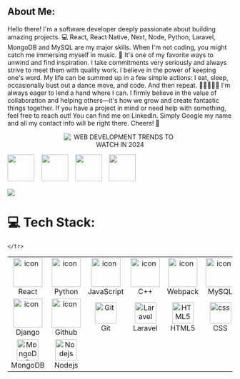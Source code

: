 <h2>About Me:</h2>
Hello there! I'm a software developer deeply passionate about building amazing
projects. 💻 React, React Native, Next, Node, Python, Laravel, MongoDB and MySQL
are my major skills. When I'm not coding, you might catch me immersing myself in
music. 🎵 It's one of my favorite ways to unwind and find inspiration. I take
commitments very seriously and always strive to meet them with quality work. I
believe in the power of keeping one's word. My life can be summed up in a few
simple actions: I eat, sleep, occasionally bust out a dance move, and code. And
then repeat. 🍔💤💃👨‍💻 I'm always eager to lend a hand where I can. I firmly
believe in the value of collaboration and helping others—it's how we grow and
create fantastic things together. If you have a project in mind or need help
with something, feel free to reach out! You can find me on LinkedIn. Simply
Google my name and all my contact info will be right there. Cheers! 🎉

<p align="center" dir="auto">
<img class="cover-img__image relative w-full h-full object-cover" fetchpriority="high" data-embed-id="cover-image" alt="WEB DEVELOPMENT TRENDS TO WATCH IN 2024" data-nsfw-filter-status="sfw" style="max-width: 50%; visibility: visible;" src="https://media.licdn.com/dms/image/D4E12AQGXZ3MdgJvtaA/article-cover_image-shrink_720_1280/0/1701867433157?e=2147483647&amp;v=beta&amp;t=4vo4z_z_N2G5oeVMYu-wAuCtqmVG59DctQpj_iAgTG8">
</p>


  <a href="https://join.skype.com/invite/MpOSBGkUU4XE" rel="nofollow"><img
      src="https://camo.githubusercontent.com/e91b2026169a53f2647d41e6a601d15db6d98e5d22ff2c49aa2c6ffbef7838cc/68747470733a2f2f696d672e69636f6e73382e636f6d2f636f6c6f722f32782f736b7970652e706e67"
      width="60" data-canonical-src="https://img.icons8.com/color/2x/skype.png"
      style="max-width: 100%; visibility: visible" data-nsfw-filter-status="sfw" /></a>
  &nbsp;&nbsp;
  <a href="https://t.me/k90fox" rel="nofollow"><img
      src="https://camo.githubusercontent.com/0e322093be9a72e177af4083f108faa8a0d981f67ce938a8524fe98351fc2003/68747470733a2f2f696d672e69636f6e73382e636f6d2f636f6c6f722f32782f74656c656772616d2d6170702e706e67"
      width="60" data-canonical-src="https://img.icons8.com/color/2x/telegram-app.png"
      style="max-width: 100%; visibility: visible" data-nsfw-filter-status="sfw" /></a>
  &nbsp;&nbsp;
  <a href="javascript:;" rel="nofollow"><img
      src="https://camo.githubusercontent.com/e7aa428f03f8b182b658a4e0ab3ee4bd8141b7119ff54db55cbaff594370365d/68747470733a2f2f696d672e69636f6e73382e636f6d2f666c75656e63792f32782f6c696e6b6564696e2e706e67"
      width="60" data-canonical-src="https://img.icons8.com/fluency/2x/linkedin.png"
      style="max-width: 100%; visibility: visible" data-nsfw-filter-status="sfw" /></a>
  &nbsp;&nbsp;
  <a href="javascript:;"><img
      src="https://camo.githubusercontent.com/87a833daf96ce2e80b1b95f25134c82e688f0f8d8233162ed4ad4dd920ab1694/68747470733a2f2f696d672e69636f6e73382e636f6d2f666c75656e63792f32782f676d61696c2d6e65772e706e67"
      width="60" data-canonical-src="https://img.icons8.com/fluency/2x/gmail-new.png"
      style="max-width: 100%; visibility: visible" data-nsfw-filter-status="sfw" /></a>
</p>

[![](https://visitcount.itsvg.in/api?id=bimashazaman&label=Profile%20Views%20Per%20Month&icon=1&pretty=false)](https://visitcount.itsvg.in)
# 💻 Tech Stack:

<table align="center">
  <tbody>
    <tr>
      <td align="center" width="96">
        <a target="_blank" rel="noopener noreferrer nofollow"
          href="https://camo.githubusercontent.com/48a026f4399514afed27e76efb9f48e139a0ba4b613d933a8c7a094dc1da475c/68747470733a2f2f74656368737461636b2d67656e657261746f722e76657263656c2e6170702f72656163742d69636f6e2e737667"><img
            src="https://camo.githubusercontent.com/48a026f4399514afed27e76efb9f48e139a0ba4b613d933a8c7a094dc1da475c/68747470733a2f2f74656368737461636b2d67656e657261746f722e76657263656c2e6170702f72656163742d69636f6e2e737667"
            alt="icon" width="65" height="65" data-canonical-src="https://techstack-generator.vercel.app/react-icon.svg"
            style="max-width: 100%; visibility: visible" data-nsfw-filter-status="sfw" /></a>
        <br />React
      </td>
      <td align="center" width="96">
        <a href="#macropower-tech">
          <img
            src="https://camo.githubusercontent.com/52ec9548f75773e7841dd77f89a654e8a0bc2cce02da2eb43f84240f50351512/68747470733a2f2f74656368737461636b2d67656e657261746f722e76657263656c2e6170702f707974686f6e2d69636f6e2e737667"
            alt="icon" width="65" height="65"
            data-canonical-src="https://techstack-generator.vercel.app/python-icon.svg"
            style="max-width: 100%; visibility: visible" data-nsfw-filter-status="sfw" />
        </a>
        <br />Python
      </td>
      <td align="center" width="96">
        <a target="_blank" rel="noopener noreferrer nofollow"
          href="https://camo.githubusercontent.com/0418a2bf25601cc5d8fae74f654b10d5734360ff2b1bb3b2fea4bb086baf5586/68747470733a2f2f74656368737461636b2d67656e657261746f722e76657263656c2e6170702f6a732d69636f6e2e737667"><img
            src="https://camo.githubusercontent.com/0418a2bf25601cc5d8fae74f654b10d5734360ff2b1bb3b2fea4bb086baf5586/68747470733a2f2f74656368737461636b2d67656e657261746f722e76657263656c2e6170702f6a732d69636f6e2e737667"
            alt="icon" width="65" height="65" data-canonical-src="https://techstack-generator.vercel.app/js-icon.svg"
            style="max-width: 100%; visibility: visible" data-nsfw-filter-status="sfw" /></a>
        <br />JavaScript
      </td>
      <td align="center" width="96">
        <a target="_blank" rel="noopener noreferrer nofollow"
          href="https://camo.githubusercontent.com/5cbf52740afc324c4f1a132543c6de32bf96ef976e482aca9d374589dd1b3d4d/68747470733a2f2f74656368737461636b2d67656e657261746f722e76657263656c2e6170702f6370702d69636f6e2e737667"><img
            src="https://camo.githubusercontent.com/5cbf52740afc324c4f1a132543c6de32bf96ef976e482aca9d374589dd1b3d4d/68747470733a2f2f74656368737461636b2d67656e657261746f722e76657263656c2e6170702f6370702d69636f6e2e737667"
            alt="icon" width="65" height="65" data-canonical-src="https://techstack-generator.vercel.app/cpp-icon.svg"
            style="max-width: 100%; visibility: visible" data-nsfw-filter-status="sfw" /></a>
        <br />C++
      </td>
      <td align="center" width="96">
        <a target="_blank" rel="noopener noreferrer nofollow"
          href="https://camo.githubusercontent.com/06187b72fe2f30427175d4aa9586942c65db4d83e7f026df0fb755c87d324e3a/68747470733a2f2f74656368737461636b2d67656e657261746f722e76657263656c2e6170702f7765627061636b2d69636f6e2e737667"><img
            src="https://camo.githubusercontent.com/06187b72fe2f30427175d4aa9586942c65db4d83e7f026df0fb755c87d324e3a/68747470733a2f2f74656368737461636b2d67656e657261746f722e76657263656c2e6170702f7765627061636b2d69636f6e2e737667"
            alt="icon" width="65" height="65"
            data-canonical-src="https://techstack-generator.vercel.app/webpack-icon.svg"
            style="max-width: 100%; visibility: visible" data-nsfw-filter-status="sfw" /></a>
        <br />Webpack
      </td>
      <td align="center" width="96">
        <a target="_blank" rel="noopener noreferrer nofollow"
          href="https://camo.githubusercontent.com/69fa8ed185f6026de241b4a3eb05855be4660cbc2d36f01b9e9b64e32e0472da/68747470733a2f2f74656368737461636b2d67656e657261746f722e76657263656c2e6170702f6d7973716c2d69636f6e2e737667"><img
            alt="icon" width="65" height="65" data-canonical-src="https://techstack-generator.vercel.app/mysql-icon.svg"
            style="max-width: 100%; visibility: visible" data-nsfw-filter-status="sfw"
            src="https://camo.githubusercontent.com/69fa8ed185f6026de241b4a3eb05855be4660cbc2d36f01b9e9b64e32e0472da/68747470733a2f2f74656368737461636b2d67656e657261746f722e76657263656c2e6170702f6d7973716c2d69636f6e2e737667" /></a>
        <br />MySQL
      </td>
      <td align="center" width="96">
        <a target="_blank" rel="noopener noreferrer nofollow"
          href="https://camo.githubusercontent.com/b8dc7de058b6dca715cef009bc63e74b49f0747d6252cff3da6e7289bf8774d1/68747470733a2f2f74656368737461636b2d67656e657261746f722e76657263656c2e6170702f74732d69636f6e2e737667"><img
            src="https://camo.githubusercontent.com/b8dc7de058b6dca715cef009bc63e74b49f0747d6252cff3da6e7289bf8774d1/68747470733a2f2f74656368737461636b2d67656e657261746f722e76657263656c2e6170702f74732d69636f6e2e737667"
            alt="icon" width="65" height="65" data-canonical-src="https://techstack-generator.vercel.app/ts-icon.svg"
            style="max-width: 100%; visibility: visible" data-nsfw-filter-status="sfw" /></a>
        <br />TypeScript
      </td>
      <td align="center" width="96">
        <a target="_blank" rel="noopener noreferrer nofollow"
          href="https://camo.githubusercontent.com/e914c0e2dafdbf72f0a912f5620bf5048473024747e61323100770b0724ecd6e/68747470733a2f2f74656368737461636b2d67656e657261746f722e76657263656c2e6170702f6177732d69636f6e2e737667"><img
            alt="icon" width="65" height="65" data-canonical-src="https://techstack-generator.vercel.app/aws-icon.svg"
            style="max-width: 100%; visibility: visible" data-nsfw-filter-status="sfw"
            src="https://camo.githubusercontent.com/e914c0e2dafdbf72f0a912f5620bf5048473024747e61323100770b0724ecd6e/68747470733a2f2f74656368737461636b2d67656e657261746f722e76657263656c2e6170702f6177732d69636f6e2e737667" /></a>
        <br />AWS
      </td>
      <td align="center" width="96">
        <a target="_blank" rel="noopener noreferrer nofollow"
          href="https://camo.githubusercontent.com/ca8676621360fbaf31b9aca54d45d5e19e1695ca8247bbb216eaeb81ea05cd85/68747470733a2f2f74656368737461636b2d67656e657261746f722e76657263656c2e6170702f6373686172702d69636f6e2e737667"><img
            src="https://camo.githubusercontent.com/ca8676621360fbaf31b9aca54d45d5e19e1695ca8247bbb216eaeb81ea05cd85/68747470733a2f2f74656368737461636b2d67656e657261746f722e76657263656c2e6170702f6373686172702d69636f6e2e737667"
            alt="icon" width="65" height="65"
            data-canonical-src="https://techstack-generator.vercel.app/csharp-icon.svg"
            style="max-width: 100%; visibility: visible" data-nsfw-filter-status="sfw" /></a>
        <br />C#
      </td>
    </tr>
    <tr>
      <td align="center" width="96">
        <a target="_blank" rel="noopener noreferrer nofollow"
          href="https://camo.githubusercontent.com/b24750380ccf58b0c7d79c7875d7300b2b99a49061c7e4199ac077c4713f7156/68747470733a2f2f74656368737461636b2d67656e657261746f722e76657263656c2e6170702f646a616e676f2d69636f6e2e737667"><img
            src="https://camo.githubusercontent.com/b24750380ccf58b0c7d79c7875d7300b2b99a49061c7e4199ac077c4713f7156/68747470733a2f2f74656368737461636b2d67656e657261746f722e76657263656c2e6170702f646a616e676f2d69636f6e2e737667"
            alt="icon" width="65" height="65"
            data-canonical-src="https://techstack-generator.vercel.app/django-icon.svg"
            style="max-width: 100%; visibility: visible" data-nsfw-filter-status="sfw" /></a>
        <br />Django
      </td>
      <td align="center" width="96">
        <a target="_blank" rel="noopener noreferrer nofollow"
          href="https://camo.githubusercontent.com/19cf1f6246a55a20a2fc585c1517827a55ab59b18a5306974f54a5b6f4e35fc9/68747470733a2f2f74656368737461636b2d67656e657261746f722e76657263656c2e6170702f6769746875622d69636f6e2e737667"><img
            alt="icon" width="65" height="65"
            data-canonical-src="https://techstack-generator.vercel.app/github-icon.svg"
            style="max-width: 100%; visibility: visible" data-nsfw-filter-status="sfw"
            src="https://camo.githubusercontent.com/19cf1f6246a55a20a2fc585c1517827a55ab59b18a5306974f54a5b6f4e35fc9/68747470733a2f2f74656368737461636b2d67656e657261746f722e76657263656c2e6170702f6769746875622d69636f6e2e737667" /></a>
        <br />Github
      </td>
      <td align="center" width="96">
        <a target="_blank" rel="noopener noreferrer nofollow"
          href="https://user-images.githubusercontent.com/25181517/192108372-f71d70ac-7ae6-4c0d-8395-51d8870c2ef0.png"><img
            width="48" height="48" alt="Git" style="max-width: 100%; visibility: visible" data-nsfw-filter-status="sfw"
            src="https://user-images.githubusercontent.com/25181517/192108372-f71d70ac-7ae6-4c0d-8395-51d8870c2ef0.png" /></a>
        <br />Git
      </td>
      <td align="center" width="96">
        <a target="_blank" rel="noopener noreferrer nofollow"
          href="https://camo.githubusercontent.com/c13b98c833933f68c7824fd047855dc5059276cb0ee54a743afe7a714bd23921/68747470733a2f2f736b696c6c69636f6e732e6465762f69636f6e733f693d6c61726176656c"><img
            width="48" height="48" alt="Laravel" data-canonical-src="https://skillicons.dev/icons?i=laravel"
            style="max-width: 100%; visibility: visible" data-nsfw-filter-status="sfw"
            src="https://camo.githubusercontent.com/c13b98c833933f68c7824fd047855dc5059276cb0ee54a743afe7a714bd23921/68747470733a2f2f736b696c6c69636f6e732e6465762f69636f6e733f693d6c61726176656c" /></a>
        <br />Laravel
      </td>
      <td align="center" width="96">
        <a target="_blank" rel="noopener noreferrer nofollow"
          href="https://camo.githubusercontent.com/4c31cabd8b3aa138d55adcf0a5415e5f71f38f4f5eb0ef7312ef675077834b8d/68747470733a2f2f736b696c6c69636f6e732e6465762f69636f6e733f693d68746d6c"><img
            src="https://camo.githubusercontent.com/4c31cabd8b3aa138d55adcf0a5415e5f71f38f4f5eb0ef7312ef675077834b8d/68747470733a2f2f736b696c6c69636f6e732e6465762f69636f6e733f693d68746d6c"
            width="48" height="48" alt="HTML5" data-canonical-src="https://skillicons.dev/icons?i=html"
            style="max-width: 100%; visibility: visible" data-nsfw-filter-status="sfw" /></a>
        <br />HTML5
      </td>
      <td align="center" width="96">
        <a target="_blank" rel="noopener noreferrer nofollow"
          href="https://camo.githubusercontent.com/e531a79257b93921f8b58efa952eb049ceb2672bcf57bd666165476261c145a8/68747470733a2f2f736b696c6c69636f6e732e6465762f69636f6e733f693d637373"><img
            src="https://camo.githubusercontent.com/e531a79257b93921f8b58efa952eb049ceb2672bcf57bd666165476261c145a8/68747470733a2f2f736b696c6c69636f6e732e6465762f69636f6e733f693d637373"
            width="48" height="48" alt="css" data-canonical-src="https://skillicons.dev/icons?i=css"
            style="max-width: 100%; visibility: visible" data-nsfw-filter-status="sfw" /></a>
        <br />CSS
      </td>
      <td align="center" width="96">
        <a target="_blank" rel="noopener noreferrer nofollow"
          href="https://camo.githubusercontent.com/c2a1c48be1091ce6a771794bf0b3bc45b58e5ce1531810e48cea88a7bae4c121/68747470733a2f2f736b696c6c69636f6e732e6465762f69636f6e733f693d626f6f747374726170"><img
            src="https://camo.githubusercontent.com/c2a1c48be1091ce6a771794bf0b3bc45b58e5ce1531810e48cea88a7bae4c121/68747470733a2f2f736b696c6c69636f6e732e6465762f69636f6e733f693d626f6f747374726170"
            width="48" height="48" alt="bootstrap" data-canonical-src="https://skillicons.dev/icons?i=bootstrap"
            style="max-width: 100%; visibility: visible" data-nsfw-filter-status="sfw" /></a>
        <br />Bootstrap
      </td>
      <td align="center" width="96">
        <a target="_blank" rel="noopener noreferrer nofollow"
          href="https://camo.githubusercontent.com/90821127892b2ab8fed54a30b62e3875250c25b0ff2b0466eade956773d27126/68747470733a2f2f736b696c6c69636f6e732e6465762f69636f6e733f693d7461696c77696e64"><img
            src="https://camo.githubusercontent.com/90821127892b2ab8fed54a30b62e3875250c25b0ff2b0466eade956773d27126/68747470733a2f2f736b696c6c69636f6e732e6465762f69636f6e733f693d7461696c77696e64"
            width="48" height="48" alt="tailwind" data-canonical-src="https://skillicons.dev/icons?i=tailwind"
            style="max-width: 100%; visibility: visible" data-nsfw-filter-status="sfw" /></a>
        <br />Tailwind
      </td>
      <td align="center" width="96">
        <a target="_blank" rel="noopener noreferrer nofollow"
          href="https://camo.githubusercontent.com/92b57616aa8c824a491469633dc693341da362ae233bf03e0384cfb9a154ddcf/68747470733a2f2f736b696c6c69636f6e732e6465762f69636f6e733f693d6a7175657279"><img
            width="48" height="48" alt="jQuery" data-canonical-src="https://skillicons.dev/icons?i=jquery"
            style="max-width: 100%; visibility: visible" data-nsfw-filter-status="sfw"
            src="https://camo.githubusercontent.com/92b57616aa8c824a491469633dc693341da362ae233bf03e0384cfb9a154ddcf/68747470733a2f2f736b696c6c69636f6e732e6465762f69636f6e733f693d6a7175657279" /></a>
        <br />jQuery
      </td>
    </tr>
    <tr>
      <td align="center" width="96">
        <a target="_blank" rel="noopener noreferrer nofollow"
          href="https://camo.githubusercontent.com/c0656fe26e0bd17784e371c880b6007a53afa88b8cc9e29f8d48f8b8c3ca5c95/68747470733a2f2f736b696c6c69636f6e732e6465762f69636f6e733f693d6d6f6e676f6462"><img
            src="https://camo.githubusercontent.com/c0656fe26e0bd17784e371c880b6007a53afa88b8cc9e29f8d48f8b8c3ca5c95/68747470733a2f2f736b696c6c69636f6e732e6465762f69636f6e733f693d6d6f6e676f6462"
            width="48" height="48" alt="MongoDB" data-canonical-src="https://skillicons.dev/icons?i=mongodb"
            style="max-width: 100%; visibility: visible" data-nsfw-filter-status="sfw" /></a>
        <br />MongoDB
      </td>
      <td align="center" width="96">
        <a target="_blank" rel="noopener noreferrer nofollow"
          href="https://camo.githubusercontent.com/7d2502981f54a67b821893f32f9ae04884c4ae47bafe9dd26ae43563398cd599/68747470733a2f2f736b696c6c69636f6e732e6465762f69636f6e733f693d6e6f64656a73"><img
            width="48" height="48" alt="Nodejs" data-canonical-src="https://skillicons.dev/icons?i=nodejs"
            style="max-width: 100%; visibility: visible" data-nsfw-filter-status="sfw"
            src="https://camo.githubusercontent.com/7d2502981f54a67b821893f32f9ae04884c4ae47bafe9dd26ae43563398cd599/68747470733a2f2f736b696c6c69636f6e732e6465762f69636f6e733f693d6e6f64656a73" /></a>
        <br />Nodejs
      </td>

      
    </tr>
  </tbody>
</table>
